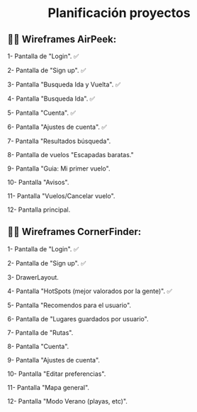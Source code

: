 <h1 align="center"> Planificación proyectos</h1>

## 🤙🏻 Wireframes AirPeek:

1- Pantalla de "Login". ✅

2- Pantalla de "Sign up". ✅

3- Pantalla "Busqueda Ida y Vuelta". ✅

4- Pantalla "Busqueda Ida". ✅

5- Pantalla "Cuenta". ✅

6- Pantalla "Ajustes de cuenta". ✅

7- Pantalla "Resultados búsqueda".

8- Pantalla de vuelos "Escapadas baratas."

9- Pantalla "Guia: Mi primer vuelo".

10- Pantalla "Avisos".

11- Pantalla "Vuelos/Cancelar vuelo".

12- Pantalla principal.


## 🤙🏻 Wireframes CornerFinder:

1- Pantalla de "Login". ✅

2- Pantalla de "Sign up". ✅

3- DrawerLayout.

4- Pantalla "HotSpots (mejor valorados por la gente)". ✅

5- Pantalla "Recomendos para el usuario".

6- Pantalla de "Lugares guardados por usuario".

7- Pantalla de "Rutas".

8- Pantalla "Cuenta".

9- Pantalla "Ajustes de cuenta".

10- Pantalla "Editar preferencias".

11- Pantalla "Mapa general".

12- Pantalla "Modo Verano (playas, etc)".

